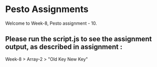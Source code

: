 # Pesto Assignments  

Welcome to Week-8, Pesto assignment - 10.

## Please run the script.js to see the assignment output, as described in assignment :
Week-8 > Array-2 > "Old Key New Key"